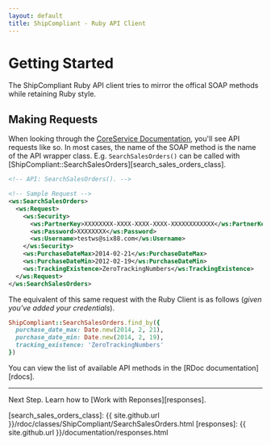 ```yaml
---
layout: default
title: ShipCompliant - Ruby API Client
---
```


# Getting Started

The ShipCompliant Ruby API client tries to mirror the offical SOAP methods while
retaining Ruby style.

## Making Requests

When looking through the [CoreService Documentation][core_service], you'll see
API requests like so. In most cases, the name of the SOAP method is the name of
the API wrapper class. E.g. `SearchSalesOrders()` can be called with
[ShipCompliant::SearchSalesOrders][search_sales_orders_class].

```xml
<!-- API: SearchSalesOrders(). -->

<!-- Sample Request -->
<ws:SearchSalesOrders>
  <ws:Request>
    <ws:Security>
      <ws:PartnerKey>XXXXXXXX-XXXX-XXXX-XXXX-XXXXXXXXXXXX</ws:PartnerKey>
      <ws:Password>XXXXXXXX</ws:Password>
      <ws:Username>testws@six88.com</ws:Username>
    </ws:Security>
    <ws:PurchaseDateMax>2014-02-21</ws:PurchaseDateMax>
    <ws:PurchaseDateMin>2012-02-19</ws:PurchaseDateMin>
    <ws:TrackingExistence>ZeroTrackingNumbers</ws:TrackingExistence>
  </ws:Request>
</ws:SearchSalesOrders>
```

The equivalent of this same request with the Ruby Client is as follows (_given
you've added your credentials_).

```ruby
ShipCompliant::SearchSalesOrders.find_by({
  purchase_date_max: Date.new(2014, 2, 21),
  purchase_date_min: Date.new(2014, 2, 19),
  tracking_existence: 'ZeroTrackingNumbers'
})
```

You can view the list of available API methods in the [RDoc
documentation][rdocs].

---

Next Step. Learn how to [Work with Reponses][responses].

[core_service]: https://shipcompliant.desk.com/customer/portal/articles/1451976-api-coreservice-v1-2?b_id=2759
[search_sales_orders_class]: {{ site.github.url }}/rdoc/classes/ShipCompliant/SearchSalesOrders.html
[responses]: {{ site.github.url }}/documentation/responses.html
